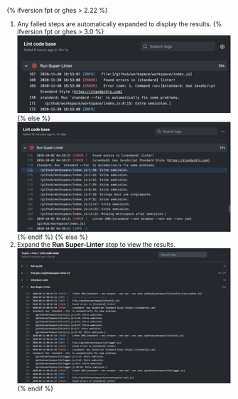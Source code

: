 {% ifversion fpt or ghes > 2.22 %}
1. Any failed steps are automatically expanded to display the results.
   {% ifversion fpt or ghes > 3.0 %}
   ![Super linter workflow results](/assets/images/help/repository/super-linter-workflow-results-updated-2.png){% else %}
   ![Super linter workflow results](/assets/images/help/repository/super-linter-workflow-results-updated.png){% endif %}
{% else %}
1. Expand the **Run Super-Linter** step to view the results.
   ![Super linter workflow results](/assets/images/help/repository/super-linter-workflow-results.png)
{% endif %}
